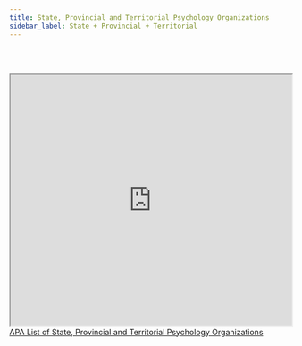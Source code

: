 ```yaml
---
title: State, Provincial and Territorial Psychology Organizations
sidebar_label: State + Provincial + Territorial
---
```


<br></br>
<iframe src="https://www.apa.org/about/apa/organizations/associations" width="100%" height="450" title="CSS Stacking, Absolute 1"></iframe>
<figcaption><a href = "https://www.apa.org/about/apa/organizations/associations">APA List of State, Provincial and Territorial Psychology Organizations</a></figcaption>
